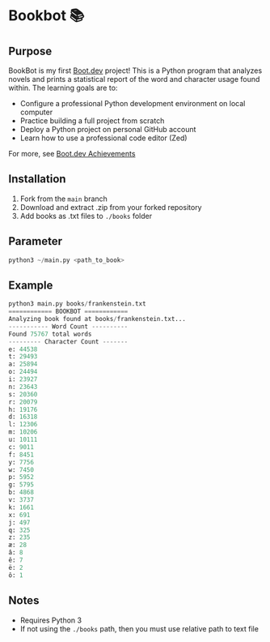 # Bookbot 📚

## Purpose

BookBot is my first [Boot.dev](https://www.boot.dev) project! This is a Python program that analyzes novels and prints a statistical report of the word and character usage found within. The learning goals are to:

- Configure a professional Python development environment on local computer
- Practice building a full project from scratch
- Deploy a Python project on personal GitHub account
- Learn how to use a professional code editor (Zed)

For more, see [Boot.dev Achievements](https://github.com/lev2pr0/bootdotdevAchievements)

## Installation

1. Fork from the ``main`` branch
2. Download and extract .zip from your forked repository
3. Add books as .txt files to ``./books`` folder

## Parameter

```python
python3 ~/main.py <path_to_book>
```

## Example

```python
python3 main.py books/frankenstein.txt
============ BOOKBOT ============
Analyzing book found at books/frankenstein.txt...
----------- Word Count ----------
Found 75767 total words
--------- Character Count -------
e: 44538
t: 29493
a: 25894
o: 24494
i: 23927
n: 23643
s: 20360
r: 20079
h: 19176
d: 16318
l: 12306
m: 10206
u: 10111
c: 9011
f: 8451
y: 7756
w: 7450
p: 5952
g: 5795
b: 4868
v: 3737
k: 1661
x: 691
j: 497
q: 325
z: 235
æ: 28
â: 8
ê: 7
ë: 2
ô: 1
```

## Notes

- Requires Python 3
- If not using the ``./books`` path, then you must use relative path to text file 
